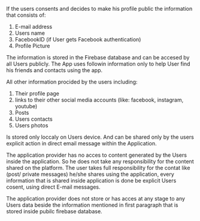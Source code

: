 
If the users consents and decides to make his profile public the information that consists of:

1) E-mail address
2) Users name
3) FacebookID (if User gets Facebook authentication)
4) Profile Picture 

The information is stored in the Firebase database and can be accesed by all Users publicly. The App uses followin information only to help User find his friends and contacts using the app.


All other information procided by the users including:
1) Their profile page
2) links to their other social media accounts (like: facebook, instagram, youtube)
3) Posts 
4) Users contacts
5) Users photos

Is stored only loccaly on Users device. And can be shared only by the users explicit action in direct email message within the Application.


The application provider has no acces to content generated by the Users inside the application. So he does not take any responsibility for the content shared on the platform.
The user takes full responsibility for the contat like (post/ private messages) he/she shares using the application, every information that is shared inside application is done be explicit Users cosent, using direct E-mail messages.


The application provider does not store or has acces at any stage to any Users data beside the information mentioned in first paragraph that is stored inside pubilc firebase database. 
